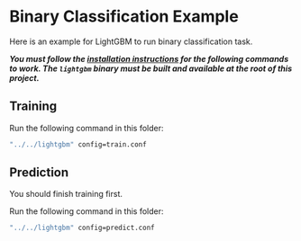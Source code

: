 Binary Classification Example
=============================

Here is an example for LightGBM to run binary classification task.

***You must follow the [installation instructions](https://lightgbm.readthedocs.io/en/latest/Installation-Guide.html)
for the following commands to work. The `lightgbm` binary must be built and available at the root of this project.***

Training
--------

Run the following command in this folder:

```bash
"../../lightgbm" config=train.conf
```

Prediction
----------

You should finish training first.

Run the following command in this folder:

```bash
"../../lightgbm" config=predict.conf
```